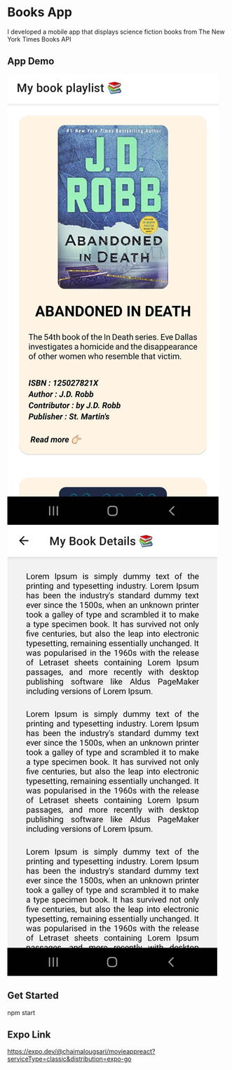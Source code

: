 # Books App
I developed a mobile app that displays science fiction books from The New York Times Books API

## App Demo
![alt text](https://github.com/chaimaaloug/booksApp-react-native/blob/master/bookList.jpg?raw=true)
![alt text](https://github.com/chaimaaloug/booksApp-react-native/blob/master/details.jpg?raw=true)

## Get Started

npm start

## Expo Link

https://expo.dev/@chaimalougsari/movieappreact?serviceType=classic&distribution=expo-go

